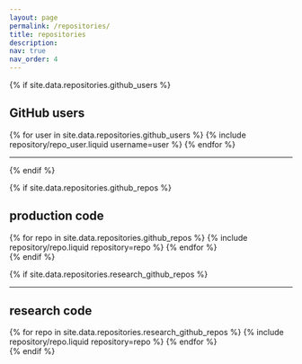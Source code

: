 ```yaml
---
layout: page
permalink: /repositories/
title: repositories
description: 
nav: true
nav_order: 4
---
```


{% if site.data.repositories.github_users %}

## GitHub users

<div class="repositories d-flex flex-wrap flex-md-row flex-column justify-content-between align-items-center">
  {% for user in site.data.repositories.github_users %}
    {% include repository/repo_user.liquid username=user %}
  {% endfor %}
</div>

---

{% endif %}

{% if site.data.repositories.github_repos %}

## production code

<div class="repositories d-flex flex-wrap flex-md-row flex-column justify-content-between align-items-center">
  {% for repo in site.data.repositories.github_repos %}
    {% include repository/repo.liquid repository=repo %}
  {% endfor %}
</div>
{% endif %}

{% if site.data.repositories.research_github_repos %}

---

## research code

<div class="repositories d-flex flex-wrap flex-md-row flex-column justify-content-between align-items-center">
  {% for repo in site.data.repositories.research_github_repos %}
    {% include repository/repo.liquid repository=repo %}
  {% endfor %}
</div>
{% endif %}
